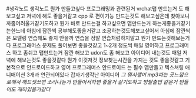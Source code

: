 #생각노트
생각노트 뭔가 만들고싶다
프로그래밍과 관련된거 vrchat맵 만드는거 도 해보고싶고
저녁에 해도 좋을거같고
cpp 로 편이기능 만드는것도 해보고싶은데
찾아보니까좀어려울거같기도하고
뭔가 바로 만드는걸 하고싶으면
맵만드는거 하는게좋을거같기는한느데
아침에 잠깐씩 공부해도좋을거같고
조공하는것도해보고싶어서
아침에 잠깐씩은 모델링 연습해도 좋지 안을까
연습을 정말 연습처럼하지말고
뭔가 만드는것해보는거다
프로그래머스 문제도 풀어보면 좋을것같고
1~2개 정도씩 매일
영어하고 프로그래머스 하고 좀쉬고 맵만드는거 잠깐 해보고 udon도 좀 해보고
아이디어 내는것도 매일 저녁에 해보는것도 좋을것같다
뭔가 이것저것 정보찾는시간을 가지는 것도 좋을것같고
기본적으로 안드로이드하고
영어 프로그래머스 안드로이드 는 필수
맵만들고 텍스쳐링 애니매이션 3개과 연관되어있다
갑자기생각난 아이디어 *그 뭐시깽이 mp3파는 곳느낌으로해서 해드셋쓰면 소리나는거 만들어서하면 좋을거 같기도하고*
*방탈출맵 같은거 만들어도 재미있을거같다*
